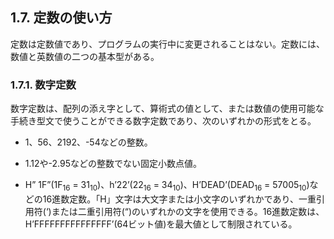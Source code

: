 ## 1.7. 定数の使い方

定数は定数値であり、プログラムの実行中に変更されることはない。定数には、数値と英数値の二つの基本型がある。
### 1.7.1. 数字定数
数字定数は、配列の添え字として、算術式の値として、または数値の使用可能な手続き型文で使うことができる数字定数であり、次のいずれかの形式をとる。

-  1、56、2192、-54などの整数。

- 1.12や-2.95などの整数でない固定小数点値。

- H” 1F”(1F<sub>16</sub> = 31<sub>10</sub>)、h’22’(22<sub>16</sub> = 34<sub>10</sub>)、H’DEAD’(DEAD<sub>16</sub> = 57005<sub>10</sub>)などの16進数定数。「H」文字は大文字または小文字のいずれかであり、一重引用符(‘)または二重引用符(“)のいずれかの文字を使用できる。16進数定数は、H’FFFFFFFFFFFFFFF’(64ビット値)を最大値として制限されている。